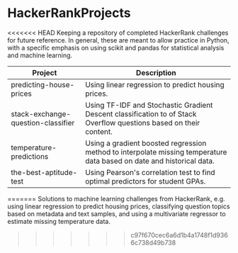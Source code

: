 # HackerRankProjects

<<<<<<< HEAD
Keeping a repository of completed HackerRank challenges for future reference. In general, these are meant to allow practice in Python, with a specific emphasis on using scikit and pandas for statistical analysis and machine learning.

| Project | Description |
| --------|-------------|
| predicting-house-prices | Using linear regression to predict housing prices. |
| stack-exchange-question-classifier | Using TF-IDF and Stochastic Gradient Descent classification to of Stack Overflow questions based on their content. |
| temperature-predictions | Using a gradient boosted regression method to interpolate missing temperature data based on date and historical data. | 
| the-best-aptitude-test | Using Pearson's correlation test to find optimal predictors for student GPAs. |
=======
Solutions to machine learning challenges from HackerRank, e.g. using linear regression to predict housing prices, classifying question topics based on metadata and text samples, and using a multivariate regressor to estimate missing temperature data.
>>>>>>> c97f670cec6a6d1b4a1748f1d9366c738d49b738

